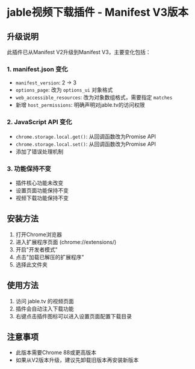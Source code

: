 # jable视频下载插件 - Manifest V3版本

## 升级说明

此插件已从Manifest V2升级到Manifest V3，主要变化包括：

### 1. manifest.json 变化
- `manifest_version`: 2 → 3
- `options_page`: 改为 `options_ui` 对象格式
- `web_accessible_resources`: 改为对象数组格式，需要指定 `matches`
- 新增 `host_permissions`: 明确声明对jable.tv的访问权限

### 2. JavaScript API 变化
- `chrome.storage.local.get()`: 从回调函数改为Promise API
- `chrome.storage.local.set()`: 从回调函数改为Promise API
- 添加了错误处理机制

### 3. 功能保持不变
- 插件核心功能未改变
- 设置页面功能保持不变
- 视频下载功能保持不变

## 安装方法

1. 打开Chrome浏览器
2. 进入扩展程序页面 (chrome://extensions/)
3. 开启"开发者模式"
4. 点击"加载已解压的扩展程序"
5. 选择此文件夹

## 使用方法

1. 访问 jable.tv 的视频页面
2. 插件会自动注入下载功能
3. 右键点击插件图标可以进入设置页面配置下载目录

## 注意事项

- 此版本需要Chrome 88或更高版本
- 如果从V2版本升级，建议先卸载旧版本再安装新版本 